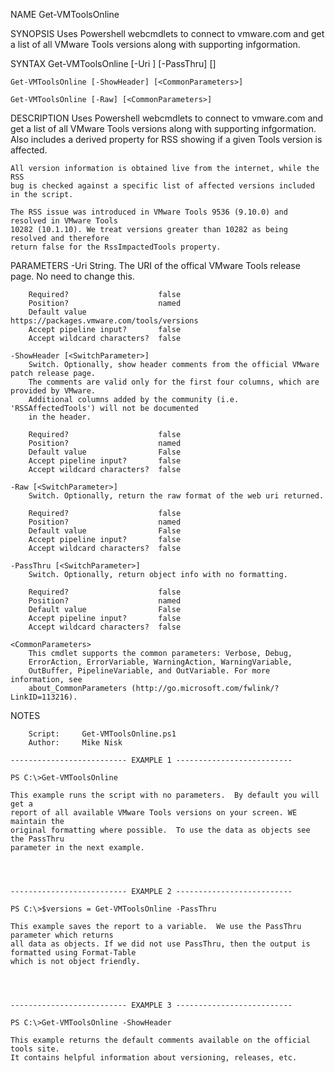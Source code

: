 NAME
    Get-VMToolsOnline

SYNOPSIS
    Uses Powershell webcmdlets to connect to vmware.com and get a list of all
    VMware Tools versions along with supporting infgormation.


SYNTAX
    Get-VMToolsOnline [-Uri <String>] [-PassThru] [<CommonParameters>]

    Get-VMToolsOnline [-ShowHeader] [<CommonParameters>]

    Get-VMToolsOnline [-Raw] [<CommonParameters>]


DESCRIPTION
    Uses Powershell webcmdlets to connect to vmware.com and get a list of all
    VMware Tools versions along with supporting infgormation.  Also includes
    a derived property for RSS showing if a given Tools version is affected.

    All version information is obtained live from the internet, while the RSS
    bug is checked against a specific list of affected versions included in the script.

    The RSS issue was introduced in VMware Tools 9536 (9.10.0) and resolved in VMware Tools
    10282 (10.1.10). We treat versions greater than 10282 as being resolved and therefore
    return false for the RssImpactedTools property.


PARAMETERS
    -Uri <String>
        String. The URI of the offical VMware Tools release page. No need to change this.

        Required?                    false
        Position?                    named
        Default value                https://packages.vmware.com/tools/versions
        Accept pipeline input?       false
        Accept wildcard characters?  false

    -ShowHeader [<SwitchParameter>]
        Switch. Optionally, show header comments from the official VMware patch release page.
        The comments are valid only for the first four columns, which are provided by VMware.
        Additional columns added by the community (i.e. 'RSSAffectedTools') will not be documented
        in the header.

        Required?                    false
        Position?                    named
        Default value                False
        Accept pipeline input?       false
        Accept wildcard characters?  false

    -Raw [<SwitchParameter>]
        Switch. Optionally, return the raw format of the web uri returned.

        Required?                    false
        Position?                    named
        Default value                False
        Accept pipeline input?       false
        Accept wildcard characters?  false

    -PassThru [<SwitchParameter>]
        Switch. Optionally, return object info with no formatting.

        Required?                    false
        Position?                    named
        Default value                False
        Accept pipeline input?       false
        Accept wildcard characters?  false

    <CommonParameters>
        This cmdlet supports the common parameters: Verbose, Debug,
        ErrorAction, ErrorVariable, WarningAction, WarningVariable,
        OutBuffer, PipelineVariable, and OutVariable. For more information, see
        about_CommonParameters (http://go.microsoft.com/fwlink/?LinkID=113216).


NOTES


        Script:     Get-VMToolsOnline.ps1
        Author:     Mike Nisk

    -------------------------- EXAMPLE 1 --------------------------

    PS C:\>Get-VMToolsOnline

    This example runs the script with no parameters.  By default you will get a
    report of all available VMware Tools versions on your screen. WE maintain the
    original formatting where possible.  To use the data as objects see the PassThru
    parameter in the next example.




    -------------------------- EXAMPLE 2 --------------------------

    PS C:\>$versions = Get-VMToolsOnline -PassThru

    This example saves the report to a variable.  We use the PassThru parameter which returns
    all data as objects. If we did not use PassThru, then the output is formatted using Format-Table
    which is not object friendly.




    -------------------------- EXAMPLE 3 --------------------------

    PS C:\>Get-VMToolsOnline -ShowHeader

    This example returns the default comments available on the official tools site.
    It contains helpful information about versioning, releases, etc.


